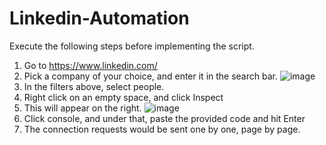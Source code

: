 # Linkedin-Automation

Execute the following steps before implementing the script. 
1. Go to https://www.linkedin.com/
2. Pick a company of your choice, and enter it in the search bar.
![image](https://github.com/user-attachments/assets/9d1aad62-ce56-4acd-ad41-8d6b35bc3181)
4. In the filters above, select people.
5. Right click on an empty space, and click Inspect
6. This will appear on the right.
![image](https://github.com/user-attachments/assets/d3383ebb-e745-4773-828b-db9a8027bde9)
7. Click console, and under that, paste the provided code and hit Enter
8. The connection requests would be sent one by one, page by page.
